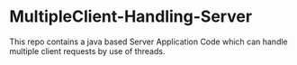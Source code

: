 # MultipleClient-Handling-Server
This repo contains a java based Server Application Code which can handle multiple client requests by use of threads.
